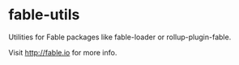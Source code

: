 # fable-utils

Utilities for Fable packages like fable-loader or rollup-plugin-fable.

Visit http://fable.io for more info.
